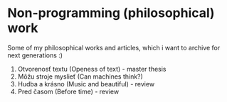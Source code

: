 # Non-programming (philosophical) work

Some of my philosophical works and articles, which i want to archive for next generations :)

1. Otvorenosť textu (Openess of text) - master thesis
2. Môžu stroje myslieť (Can machines think?)
3. Hudba a krásno (Music and beautiful) - review
4. Pred časom (Before time) - review
